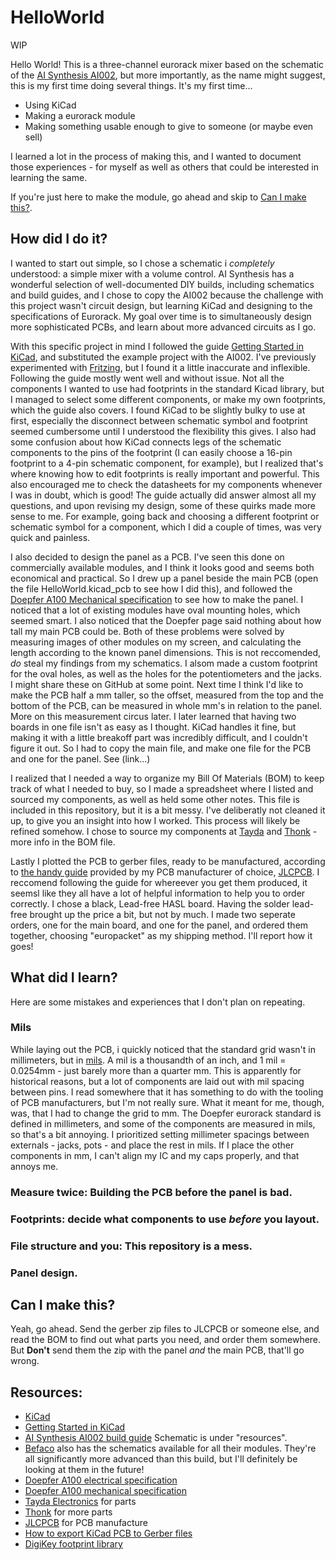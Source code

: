 # HelloWorld

WIP

Hello World! This is a three-channel eurorack mixer based on the schematic of the [AI Synthesis AI002](http://aisynthesis.com/ai002-diy-eurorack-mixer-module-build/), but more importantly, as the name might suggest, this is my first time doing several things. It's my first time...
 - Using KiCad
 - Making a eurorack module
 - Making something usable enough to give to someone (or maybe even sell)
 
I learned a lot in the process of making this, and I wanted to document those experiences - for myself as well as others that could be interested in learning the same. 

If you're just here to make the module, go ahead and skip to [Can I make this?](https://github.com/FlipTheEgg/eurorack/tree/master/HelloWorld#can-i-make-this).
 
 ## How did I  do it?

I wanted to start out simple, so I chose a schematic i *completely* understood: a simple mixer with a volume control. AI Synthesis has a wonderful selection of well-documented DIY builds, including schematics and build guides, and I chose to copy the AI002 because the challenge with this project wasn't circuit design, but learning KiCad and designing to the specifications of Eurorack. My goal over time is to simultaneously design more sophisticated PCBs, and learn about more advanced circuits as I go.

With this specific project in mind I followed the guide [Getting Started in KiCad](https://docs.kicad-pcb.org/5.1/en/getting_started_in_kicad/getting_started_in_kicad.html), and substituted the example project with the AI002. I've previously experimented with [Fritzing](https://fritzing.org/), but I found it a little inaccurate and inflexible. Following the guide mostly went well and without issue. Not all the components I wanted to use had footprints in the standard Kicad library, but I managed to select some different components, or make my own footprints, which the guide also covers. I found KiCad to be slightly bulky to use at first, especially the disconnect between schematic symbol and footprint seemed cumbersome until I understood the flexibility this gives. I also had some confusion about how KiCad connects legs of the schematic components to the pins of the footprint (I can easily choose a 16-pin footprint to a 4-pin schematic component, for example), but  I realized that's where knowing how to edit footprints is really important and powerful. This also encouraged me to check the datasheets for my components whenever I was in doubt, which is good! The guide actually did answer almost all my questions, and upon revising my design, some of these quirks made more sense to me. For example, going back and choosing a different footprint or schematic symbol for a component, which I did a couple of times, was very quick and painless.

I also decided to design the panel as a PCB. I've seen this done on commercially available modules, and I think it looks good and seems both economical and practical. So I drew up a panel beside the main PCB (open the file HelloWorld.kicad_pcb to see how I did this), and followed the [Doepfer A100 Mechanical specification](http://www.doepfer.de/a100_man/a100m_e.htm) to see how to make the panel. I noticed that a lot of existing modules have oval mounting holes, which seemed smart. I also noticed that the Doepfer page said nothing about how tall my main PCB could be. Both of these problems were solved by measuring images of other modules on my screen, and calculating the length according to the known panel dimensions. This is not reccomended, *do* steal my findings from my schematics. I alsom made a custom footprint for the oval holes, as well as the holes for the potentiometers and the jacks. I might share these on GitHub at some point. Next time I think I'd like to make the PCB half a mm taller, so the offset, measured from the top and the bottom of the PCB, can be measured in whole mm's in relation to the panel. More on this measurement circus later. I later learned that having two boards in one file isn't as easy as I thought. KiCad handles it fine, but making it with a little breakoff part was incredibly difficult, and I couldn't figure it out. So I had to copy the main file, and make one file for the PCB and one for the panel. See (link...)

I realized that I needed a way to organize my Bill Of Materials (BOM) to keep track of what I needed to buy, so I made a spreadsheet where I listed and sourced my components, as well as held some other notes. This file is included in this repository, but it is a bit messy. I've deliberatly not cleaned it up, to give you an insight into how I worked. This process will likely be refined somehow. I chose to source my components at [Tayda](https://www.taydaelectronics.com/) and [Thonk](https://www.thonk.co.uk/) - more info in the BOM file.

Lastly I plotted the PCB to gerber files, ready to be manufactured, according to [the handy guide](https://support.jlcpcb.com/article/44-how-to-export-kicad-pcb-to-gerber-files) provided by my PCB manufacturer of choice, [JLCPCB](https://jlcpcb.com/). I reccomend following the guide for whereever you get them produced, it seemsl like they all have a lot of helpful information to help you to order correctly. I chose a black, Lead-free HASL board. Having the solder lead-free brought up the price a bit, but not by much. I made two seperate orders, one for the main board, and one for the panel, and ordered them together, choosing "europacket" as my shipping method. I'll report how it goes!

## What did I learn?
Here are some mistakes and experiences that I don't plan on repeating.
### Mils
While laying out the PCB, i quickly noticed that the standard grid wasn't in millimeters, but in [mils](https://en.wikipedia.org/wiki/Thousandth_of_an_inch). A mil is a thousandth of an inch, and 1 mil = 0.0254mm - just barely more than a quarter mm. This is apparently for historical reasons, but a lot of components are laid out with mil spacing between pins. I read somewhere that it has something to do with the tooling of PCB manufacturers, but I'm not really sure. What it meant for me, though, was, that I had to change the grid to mm. The Doepfer eurorack standard is defined in millimeters, and some of the components are measured in mils, so that's a bit annoying. I prioritized  setting millimeter spacings between externals - jacks, pots - and place the rest in mils. If I place the other components in mm, I can't align my IC and my caps properly, and that annoys me.

### Measure twice: Building the PCB before the panel is bad.
### Footprints: decide what components to use *before* you layout.
### File structure and you: This repository is a mess.
### Panel design.

## Can I make this?
Yeah, go ahead. Send the gerber zip files to JLCPCB or someone else, and read the BOM to find out what parts you need, and order them somewhere. But **Don't** send them the zip with the panel *and* the main PCB, that'll go wrong.

## Resources: 
 - [KiCad](https://kicad-pcb.org/)
 - [Getting Started in KiCad](https://docs.kicad-pcb.org/5.1/en/getting_started_in_kicad/getting_started_in_kicad.html)
 - [AI Synthesis AI002 build guide](http://aisynthesis.com/ai002-diy-eurorack-mixer-module-build/) Schematic is under "resources".
 - [Befaco](https://www.befaco.org/) also has the schematics available for all their modules. They're all significantly more advanced than this build, but I'll definitely be looking at them in the future!
 - [Doepfer A100 electrical specification](http://www.doepfer.de/a100_man/a100t_e.htm)
 - [Doepfer A100 mechanical specification](http://www.doepfer.de/a100_man/a100m_e.htm)
 - [Tayda Electronics](https://www.taydaelectronics.com/) for parts
 - [Thonk](https://thonk.co.uk/) for more parts
 - [JLCPCB](https://jlcpcb.com/) for PCB manufacture
 - [How to export KiCad PCB to Gerber files](https://support.jlcpcb.com/article/44-how-to-export-kicad-pcb-to-gerber-files)
 - [DigiKey footprint library](https://www.digikey.com/en/resources/design-tools/kicad)
